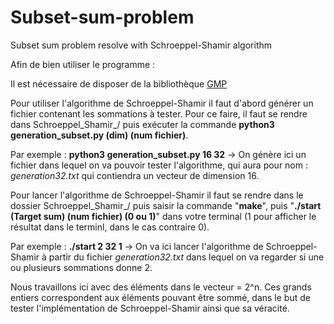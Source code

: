 # Subset-sum-problem
Subset sum problem resolve with Schroeppel-Shamir algorithm

Afin de bien utiliser le programme  :

Il est nécessaire de disposer de la bibliothèque [GMP](https://gmplib.org)


Pour utiliser l'algorithme de Schroeppel-Shamir il faut d'abord générer un fichier contenant les sommations à tester. Pour ce faire, il faut se rendre dans Schroeppel_Shamir_/ puis exécuter la commande **python3 generation_subset.py (dim) (num fichier)**.

Par exemple : **python3 generation_subset.py 16 32** -> On génère ici un fichier dans lequel on va pouvoir tester l'algorithme, qui aura pour nom : *generation32.txt* qui contiendra un vecteur de dimension 16.


Pour lancer l'algorithme de Schroeppel-Shamir il faut se rendre dans le dossier Schroeppel_Shamir_/ puis saisir la commande "**make**", puis "**./start (Target sum) (num fichier) (0 ou 1)**" dans votre terminal (1 pour afficher le résultat dans le terminl, dans le cas contraire 0).

Par exemple : **./start 2 32 1** -> On va ici lancer l'algorithme de Schroeppel-Shamir à partir du fichier *generation32.txt* dans lequel on va regarder si une ou plusieurs sommations donne 2.


Nous travaillons ici avec des éléments dans le vecteur = 2^n. Ces grands entiers correspondent aux éléments pouvant être sommé, dans le but de tester l'implémentation de Schroeppel-Shamir ainsi que sa véracité.
